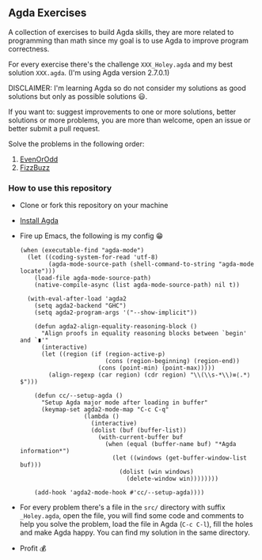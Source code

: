 ## Agda Exercises

A collection of exercises to build Agda skills, they are more related to
programming than math since my goal is to use Agda to improve program
correctness.

For every exercise there's the challenge `XXX_Holey.agda` and my best solution
`XXX.agda`. (I'm using Agda version 2.7.0.1)

DISCLAIMER: I'm learning Agda so do not consider my solutions as good solutions
but only as possible solutions 😃.

If you want to: suggest improvements to one or more solutions, better solutions
or more problems, you are more than welcome, open an issue or better submit a
pull request.

Solve the problems in the following order:

1. [EvenOrOdd](./src/EvenOrOdd_Holey.agda)
2. [FizzBuzz](./src/FizzBuzz_Holey.agda)

### How to use this repository

- Clone or fork this repository on your machine
- [Install Agda](https://agda.readthedocs.io/en/latest/getting-started/installation.html)
- Fire up Emacs, the following is my config 😁

  ```
  (when (executable-find "agda-mode")
    (let ((coding-system-for-read 'utf-8)
          (agda-mode-source-path (shell-command-to-string "agda-mode locate")))
      (load-file agda-mode-source-path)
      (native-compile-async (list agda-mode-source-path) nil t))

    (with-eval-after-load 'agda2
      (setq agda2-backend "GHC")
      (setq agda2-program-args '("--show-implicit"))

      (defun agda2-align-equality-reasoning-block ()
        "Align proofs in equality reasoning blocks between `begin' and `∎'"
        (interactive)
        (let ((region (if (region-active-p)
                          (cons (region-beginning) (region-end))
                        (cons (point-min) (point-max)))))
          (align-regexp (car region) (cdr region) "\\(\\s-*\\)≡⟨.*⟩$")))

      (defun cc/--setup-agda ()
        "Setup Agda major mode after loading in buffer"
        (keymap-set agda2-mode-map "C-c C-q"
                    (lambda ()
                      (interactive)
                      (dolist (buf (buffer-list))
                        (with-current-buffer buf
                          (when (equal (buffer-name buf) "*Agda information*")
                            (let ((windows (get-buffer-window-list buf)))
                              (dolist (win windows)
                                (delete-window win))))))))

      (add-hook 'agda2-mode-hook #'cc/--setup-agda))))
  ```

- For every problem there's a file in the `src/` directory with suffix
  `_Holey.agda`, open the file, you will find some code and comments to help you
  solve the problem, load the file in Agda (`C-c C-l`), fill the holes and make
  Agda happy. You can find my solution in the same directory.
- Profit 💰
